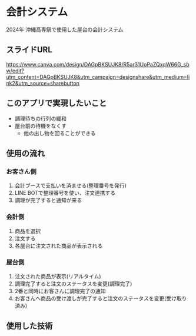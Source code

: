 # 会計システム

2024年 沖縄高専祭で使用した屋台の会計システム

## スライドURL
https://www.canva.com/design/DAGpBKSUJK8/R5ar31UoPaZQxqW66G_sbw/edit?utm_content=DAGpBKSUJK8&utm_campaign=designshare&utm_medium=link2&utm_source=sharebutton


## このアプリで実現したいこと
- 調理待ちの行列の緩和
- 屋台前の待機をなくす
    - 他の出し物を回ることができる

## 使用の流れ
### お客さん側
1. 会計ブースで支払いを済ませる(整理番号を発行)
2. LINE BOTで整理番号を使い、注文連携する
3. 調理が完了すると通知が来る


### 会計側
1. 商品を選択
2. 注文する
3. 各屋台に注文された商品が表示される


### 屋台側
1. 注文された商品が表示(リアルタイム)
2. 調理完了すると注文のステータスを変更(調理完了)
3. 2番と同時にお客さんに調理完了の通知
4. お客さんへ商品の受け渡しが完了すると注文のステータスを変更(受け取り済み)


## 使用した技術
